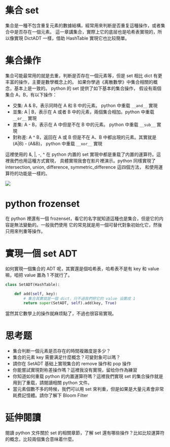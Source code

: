 # 集合 set

集合是一種不包含重复元素的數據結構，經常用來判断是否重复這種操作，或者集合中是否存在一個元素。
這一章講集合，實際上它的底层也是哈希表實現的，所以像實現 DictADT 一樣，借助 HashTable 實現它也比较簡單。


# 集合操作
集合可能最常用的就是去重，判断是否存在一個元素等，但是 set 相比 dict 有更丰富的操作，主要是數學概念上的。
如果你學過《离散數學》中集合相關的概念，基本上是一致的。 python 的 set 提供了如下基本的集合操作，
假设有兩個集合 A，B，有以下操作：

- 交集: A & B，表示同時在 A 和 B 中的元素。 python 中重载  `__and__` 實現
- 並集: A | B，表示在 A 或者 B 中的元素，兩個集合相加。python 中重载 `__or__` 實現
- 差集:  A - B，表示在 A 中但是不在 B 中的元素。 python 中重载 `__sub__` 實現
- 對称差: A ^ B，返回在 A 或 B 但是不在 A、B 中都出現的元素。其實就是 (A|B) - (A&B)， python 中重载 `__xor__` 實現

這裡使用的  &, |, -, ^ 在 python 内置的 set 實現中都是重载了内置的運算符。這裡我們也用這種方式實現，
具體實現我會在影片裡演示。python 同樣實現了  intersection, union, difference, symmetric_difference 這四個方法，
和使用運算符的功能是一樣的。

![](./set.png)

# python frozenset
在 python 裡還有一個 frozenset，看它的名字就知道這種也是集合，但是它的内容是無法變動的。一般我們使用
它的常見就是用一個可替代對象初始化它，然後只用來判重等操作。


# 實現一個 set ADT
如何實現一個集合的 ADT 呢，其實還是個哈希表，哈希表不是有 key 和 value 嘛，咱把 value 置為 1 不就行了。

```py
class SetADT(HashTable):

    def add(self, key):
        # 集合其實就是一個 dict，只不過我們把它的 value 设置成 1
        return super(SetADT, self).add(key, True)
```

當然其它數學上的操作就麻烦點了，不過也很容易實現。


# 思考题
- 集合判断一個元素是否存在的時間複雜度是多少？
- 集合的元素 key 需要满足什麼概念？可變對象可以嗎？
- 請你在 SetADT 基础上實現集合的 remove 操作和 pop 操作
- 你能嘗試實現對称差操作嗎？這裡我没有實現，留给你作為練習
- 你知道如何重载 python 的内置運算符嗎？這裡我們實現 set 的集合操作就是用到了重载，請閱讀相關 python 文件。
- 當元素個數不多的時候，我們可以用 set 來判重，但是如果是大量元素會非常耗费記憶體。請你了解下 Bloom Filter


# 延伸閱讀
閱讀 python 文件關於 set 的相關章節，了解 set 還有哪些操作？比如比较運算符的概念，比较兩個集合意味着什麼。
